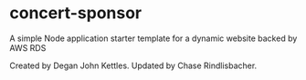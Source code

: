 # concert-sponsor
A simple Node application starter template for a dynamic website backed by AWS RDS

Created by Degan John Kettles.
Updated by Chase Rindlisbacher.
